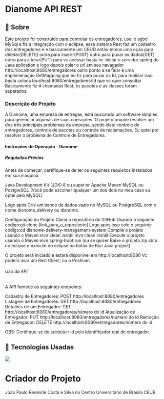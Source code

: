 <h1>Dianome API REST</h1>

<h2>🔖 Sobre</h2>
<p>
  Este projeto foi construido para controlar os entregadores, usei o sgbd MySql e fiz a integração com o eclipse, esse sistema Rest faz um cadastro dos entregadores e é basicamente um CRUD então temos uma oção
  para deletar(DELETE) outra para inserir(POST) outro para puxar os dados(GET) outro para alterar(PUT) para vc acessar basta vc iniciar o servidor spring do Java aplication e logo depois colar o url em seu navagador http://localhost:8080/entregadores outro ponto a se falar é uma implemenação GetMapping que eu fiz para puxar os Id, para realizar isso basta coloca localhost:8080/entregadores/Id que vc quer consultar Básicamente fiz 4 chamadas Rest, os pacotes e as classes foram separados.

<h3>Descrição do Projeto</h3>
A Dianome, uma empresa de entregas, está buscando um software simples para gerenciar algumas de suas operações. O projeto propõe resolver um dos três principais problemas da empresa, sendo eles: controle de entregadores, controle de pacotes ou controle de reclamações. Eu optei por resolver o problema de Controle de Entregadores.

<h4>
Instruções de Operação - Dianome</h4>

<h5>Requisitos Prévios</h5>
Antes de começar, certifique-se de ter os seguintes requisitos instalados em sua máquina:

Java Development Kit (JDK) 8 ou superior
Apache Maven
MySQL ou PostgreSQL (Você pode escolher qualquer um dos dois no meu caso eu optei pelo MySQL)

Logo após Crie um banco de dados vazio no MySQL ou PostgreSQL com o nome dianome_delivery ou dianome.

Configuração do Projeto
Clone o repositório do GitHub Usando o seguinte código:git clone [link_para_o_repositorio]
Logo após isso cole o seguinte código:cd dianome-delivery-management-system
Compile o projeto usando o Maven:mvn clean install
mvn clean install
Execute o projeto usando o Maven:mvn spring-boot:run 
(ou se quiser Baixe o projeto zip abra no eclipse e execute no eclipse no botão de Run Java project)

O projeto será iniciado e estará disponível em http://localhost:8080 Vc poderá usar um Rest Client, ou o Postman


<h6>Uso da API</h6>
A API fornece os seguintes endpoints:

Cadastro de Entregadores: POST http://localhost:8080/entregadores
Listagem de Entregadores: GET http://localhost:8080/entregadores
Detalhes de um Entregador: GET http://localhost:8080/entregadores/número do id
Atualização de Entregador: PUT http://localhost:8080/entregadores/número do id
Remoção de Entregador: DELETE http://localhost:8080/entregadores/número do id

OBS: Certifique-se de substituir id pelo identificador real do entregador.


</p>

## 🚀 Tecnologias Usadas
<div>
  <img src="https://img.shields.io/badge/Java-ED8B00?style=for-the-badge&logo=java&logoColor=white"
  
  </div>

# Criador do Projeto

 <p>João Paulo Resende Costa e Silva no Centro Universitário de Brasíla CEUB</p> 
